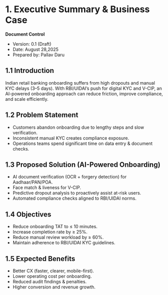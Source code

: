 # 1. Executive Summary & Business Case

**Document Control**  
- Version: 0.1 (Draft)  
- Date: August 28,2025  
- Prepared by: Pallav Daru  

## 1.1 Introduction
Indian retail banking onboarding suffers from high dropouts and manual KYC delays (3–5 days). With RBI/UIDAI’s push for digital KYC and V-CIP, an AI-powered onboarding approach can reduce friction, improve compliance, and scale efficiently.

## 1.2 Problem Statement
- Customers abandon onboarding due to lengthy steps and slow verification.  
- Inconsistent manual KYC creates compliance exposure.  
- Operations teams spend significant time on data entry & document checks.

## 1.3 Proposed Solution (AI-Powered Onboarding)
- AI document verification (OCR + forgery detection) for Aadhaar/PAN/POA.  
- Face match & liveness for V-CIP.  
- Predictive dropout analysis to proactively assist at-risk users.  
- Automated compliance checks aligned to RBI/UIDAI norms.

## 1.4 Objectives
- Reduce onboarding TAT to ≤ 10 minutes.  
- Increase completion rate by ≥ 25%.  
- Reduce manual review workload by ≥ 60%.  
- Maintain adherence to RBI/UIDAI KYC guidelines.

## 1.5 Expected Benefits
- Better CX (faster, clearer, mobile-first).  
- Lower operating cost per onboarding.  
- Reduced audit findings & penalties.  
- Higher conversion and revenue growth.
